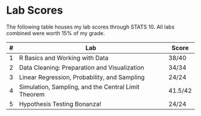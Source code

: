 # Lab Scores

The following table houses my lab scores through STATS 10. All labs combined were worth 15% of my grade.

| # | Lab | Score |
| - | ------- | ----- |
| 1 | R Basics and Working with Data | 38/40 |
| 2 | Data Cleaning: Preparation and Visualization | 34/34 |
| 3 | Linear Regression, Probability, and Sampling | 24/24 |
| 4 | Simulation, Sampling, and the Central Limit Theorem | 41.5/42 |
| 5 | Hypothesis Testing Bonanza! | 24/24 |
